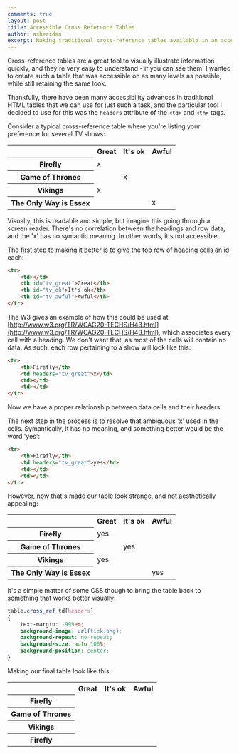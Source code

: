 ```yaml
---
comments: true
layout: post
title: Accessible Cross Reference Tables
author: asheridan
excerpt: Making traditional cross-reference tables available in an accessible manner
---
```


Cross-reference tables are a great tool to visually illustrate information quickly, and they're very easy to understand - if you can see them. I wanted to create such a table that was accessible on as many levels as possible, while still retaining the same look.

Thankfully, there have been many accessibility advances in traditional HTML tables that we can use for just such a task, and the particular tool I decided to use for this was the <code>headers</code> attribute of the <code>&lt;td></code> and <code>&lt;th></code> tags.

Consider a typical cross-reference table where you're listing your preference for several TV shows:

<table class="table table--bordered">
<tr>
	<td></td><th>Great</th><th>It's ok</th><th>Awful</th>
</tr>
<tr>
	<th>Firefly</th><td>x</td><td></td><td></td>
</tr>
<tr>
	<th>Game of Thrones</th><td></td><td>x</td><td></td>
</tr>
<tr>
	<th>Vikings</th><td>x</td><td></td><td></td>
</tr>
<tr>
	<th>The Only Way is Essex</th><td></td><td></td><td>x</td>
</tr>
</table>

Visually, this is readable and simple, but imagine this going through a screen reader. There's no correlation between the headings and row data, and the 'x' has no symantic meaning. In other words, it's not accessible.

The first step to making it better is to give the top row of heading cells an id each:

```html
<tr>
	<td></td>
	<th id="tv_great">Great</th>
	<th id="tv_ok">It's ok</th>
	<th id="tv_awful">Awful</th>
</tr>
```

The W3 gives an example of how this could be used at [http://www.w3.org/TR/WCAG20-TECHS/H43.html](http://www.w3.org/TR/WCAG20-TECHS/H43.html), which associates every cell with a heading. We don't want that, as most of the cells will contain no data. As such, each row pertaining to a show will look like this:

```html
<tr>
	<th>Firefly</th>
	<td headers="tv_great">x</td>
	<td></td>
	<td></td>
</tr>
```

Now we have a proper relationship between data cells and their headers.

The next step in the process is to resolve that ambiguous 'x' used in the cells. Symantically, it has no meaning, and something better would be the word 'yes':

```html
<tr>
	<th>Firefly</th>
	<td headers="tv_great">yes</td>
	<td></td>
	<td></td>
</tr>
```

However, now that's made our table look strange, and not aesthetically appealing:

<table class="table table--bordered">
<tr>
	<td></td><th>Great</th><th>It's ok</th><th>Awful</th>
</tr>
<tr>
	<th>Firefly</th><td>yes</td><td></td><td></td>
</tr>
<tr>
	<th>Game of Thrones</th><td></td><td>yes</td><td></td>
</tr>
<tr>
	<th>Vikings</th><td>yes</td><td></td><td></td>
</tr>
<tr>
	<th>The Only Way is Essex</th><td></td><td></td><td>yes</td>
</tr>
</table>

It's a simple matter of some CSS though to bring the table back to something that works better visually:

```css
table.cross_ref td[headers]
{
	text-margin: -999em;
	background-image: url(tick.png);
	background-repeat: no-repeat;
	background-size: auto 100%;
	background-position: center;
}
```

Making our final table look like this:

<table class="cross_ref table table--bordered">
<tr>
	<td></td><th>Great</th><th>It's ok</th><th>Awful</th>
</tr>
<tr>
	<th>Firefly</th>
	<td headers="tv_great">yes</td>
	<td></td>
	<td></td>
</tr>
<tr>
	<th>Game of Thrones</th>
	<td></td>
	<td headers="tv_ok">yes</td>
	<td></td>
</tr>
<tr>
	<th>Vikings</th>
	<td headers="tv_great">yes</td>
	<td></td>
	<td></td>
</tr>
<tr>
	<th>Firefly</th>
	<td></td>
	<td></td>
	<td headers="tv_awful">yes</td>
</tr>
</table>
<style>
table.cross_ref td[headers]
{
	text-indent: -999em;
	background-image: url(/img/blog/accessible-cross-reference-tables/tick.png);
	background-repeat: no-repeat;
	background-size: auto 100%;
	background-position: center;
}
</style>